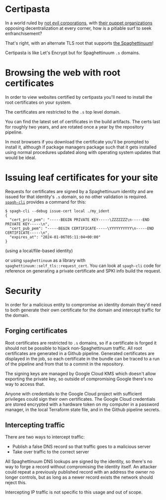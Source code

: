 # Certipasta

In a world ruled by [not evil corporations](https://bugs.chromium.org/p/chromium/issues/detail?id=914519), with [their puppet organizations](https://bugzilla.mozilla.org/show_bug.cgi?id=1450674) opposing decentralization at every corner, how is a pitiable surf to seek enfranchisement?

That's right, with an alternate TLS root that supports [the Spaghettinuum](https://github.com/andrewbaxter/spaghettinuum)!

Certipasta is like Let's Encrypt but for Spaghettinuum `.s` domains.

# Browsing the web with root certificates

In order to view websites certified by certipasta you'll need to install the root certificates on your system.

The certificates are restricted to the `.s` top level domain.

You can find the latest set of certificates in the build artifacts. The certs last for roughly two years, and are rotated once a year by the repository pipeline.

In most browsers if you download the certificate you'll be prompted to install it, although if package managers package such that it gets installed using normal procedures updated along with operating system updates that would be ideal.

# Issuing leaf certificates for your site

Requests for certificates are signed by a Spaghettinuum identity and are issued for that identity's `.s` domain, so no other validation is required. [`spagh-cli`](https://github.com/andrewbaxter/spaghettinuum) provides a command for this:

```
$ spagh-cli --debug issue-cert local ./my_ident
{
  "cert_priv_pem": "-----BEGIN PRIVATE KEY-----\ZZZZZZZ\n-----END PRIVATE KEY-----\n",
  "cert_pub_pem": "-----BEGIN CERTIFICATE-----\YYYYYYYYYY\n-----END CERTIFICATE-----\n",
  "expires_at": "2024-01-06T05:11:04+00:00"
}
```

(using a local/file-based identity)

or using `spaghettinuum` as a library with `spaghettinuum::self_tls::request_cert`. You can look at `spagh-cli` code for reference on generating a private certificate and SPKI info build the request.

# Security

In order for a malicious entity to compromise an identity domain they'd need to both generate their own certificate for the domain and intercept traffic for the domain.

## Forging certificates

Root certificates are restricted to `.s` domains, so if a certificate is forged it should not be possible to hijack non-Spaghettinuum traffic. All root certificates are generated in a Github pipeline. Generated certificates are displayed in the job, so each certificate in the bundle can be traced to a run of the pipeline and from that to a commit in the repository.

The signing keys are managed by Google Cloud KMS which doesn't allow exporting the private key, so outside of compromising Google there's no way to access that.

Anyone with credentials to the Google Cloud project with sufficient privileges could sign their own certificates. The Google Cloud credentials are stored encrypted with a hardware token on my computer in a password manager, in the local Terraform state file, and in the Github pipeline secrets.

## Intercepting traffic

There are two ways to intercept traffic:

- Publish a false DNS record so that traffic goes to a malicious server
- Take over traffic to the correct server

All Spaghettinuum DNS lookups are signed by the identity, so there's no way to forge a record without compromising the identity itself. An attacker could repeat a previously published record with an address the owner no longer controls, but as long as a newer record exists the network should reject this.

Intercepting IP traffic is not specific to this usage and out of scope.
